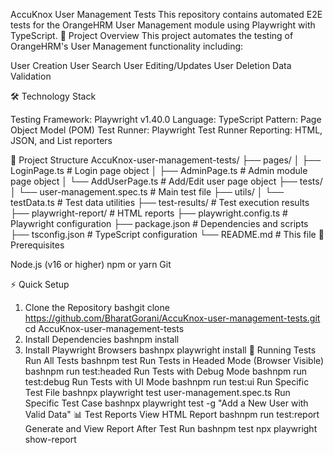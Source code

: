 AccuKnox User Management Tests
This repository contains automated E2E tests for the OrangeHRM User Management module using Playwright with TypeScript.
🚀 Project Overview
This project automates the testing of OrangeHRM's User Management functionality including:

User Creation
User Search
User Editing/Updates
User Deletion
Data Validation

🛠️ Technology Stack

Testing Framework: Playwright v1.40.0
Language: TypeScript
Pattern: Page Object Model (POM)
Test Runner: Playwright Test Runner
Reporting: HTML, JSON, and List reporters

📁 Project Structure
AccuKnox-user-management-tests/
├── pages/
│   ├── LoginPage.ts          # Login page object
│   ├── AdminPage.ts          # Admin module page object
│   └── AddUserPage.ts        # Add/Edit user page object
├── tests/
│   └── user-management.spec.ts # Main test file
├── utils/
│   └── testData.ts           # Test data utilities
├── test-results/             # Test execution results
├── playwright-report/        # HTML reports
├── playwright.config.ts      # Playwright configuration
├── package.json             # Dependencies and scripts
├── tsconfig.json           # TypeScript configuration
└── README.md               # This file
🔧 Prerequisites

Node.js (v16 or higher)
npm or yarn
Git

⚡ Quick Setup
1. Clone the Repository
bashgit clone https://github.com/BharatGorani/AccuKnox-user-management-tests.git
cd AccuKnox-user-management-tests
2. Install Dependencies
bashnpm install
3. Install Playwright Browsers
bashnpx playwright install
🎯 Running Tests
Run All Tests
bashnpm test
Run Tests in Headed Mode (Browser Visible)
bashnpm run test:headed
Run Tests with Debug Mode
bashnpm run test:debug
Run Tests with UI Mode
bashnpm run test:ui
Run Specific Test File
bashnpx playwright test user-management.spec.ts
Run Specific Test Case
bashnpx playwright test -g "Add a New User with Valid Data"
📊 Test Reports
View HTML Report
bashnpm run test:report
Generate and View Report After Test Run
bashnpm test
npx playwright show-report
